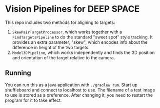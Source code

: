 # Vision Pipelines for DEEP SPACE
This repo includes two methods for aligning to targets:
1. `SkewPairTargetProcessor`, which works together with a `FindTargetsPipeline` to do the
standard "sweet spot" style tracking.  It provides an extra parameter, "skew", which encodes info
about the difference in height of the two targets.
2. `Model3DPipeline`, which works independently and finds the 3D position and orientation of the 
target relative to the camera.

## Running
You can run this as a java application with `./gradlew run`.  Start up shuffleboard and connect to
localhost to use.  The filename of a test image to use is stored as a preference.  After changing 
it, you need to restart the program for it to take effect.